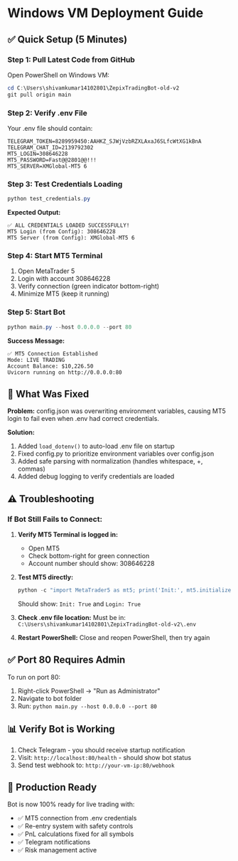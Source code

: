 # Windows VM Deployment Guide

## ✅ Quick Setup (5 Minutes)

### Step 1: Pull Latest Code from GitHub

Open PowerShell on Windows VM:

```powershell
cd C:\Users\shivamkumar14102801\ZepixTradingBot-old-v2
git pull origin main
```

### Step 2: Verify .env File

Your .env file should contain:

```
TELEGRAM_TOKEN=8289959450:AAHKZ_SJWjVzbRZXLAxaJ6SLfcWtXG1kBnA
TELEGRAM_CHAT_ID=2139792302
MT5_LOGIN=308646228
MT5_PASSWORD=Fast@@2801@@!!!
MT5_SERVER=XMGlobal-MT5 6
```

### Step 3: Test Credentials Loading

```powershell
python test_credentials.py
```

**Expected Output:**
```
✅ ALL CREDENTIALS LOADED SUCCESSFULLY!
MT5 Login (from Config): 308646228
MT5 Server (from Config): XMGlobal-MT5 6
```

### Step 4: Start MT5 Terminal

1. Open MetaTrader 5
2. Login with account 308646228
3. Verify connection (green indicator bottom-right)
4. Minimize MT5 (keep it running)

### Step 5: Start Bot

```powershell
python main.py --host 0.0.0.0 --port 80
```

**Success Message:**
```
✅ MT5 Connection Established
Mode: LIVE TRADING
Account Balance: $10,226.50
Uvicorn running on http://0.0.0.0:80
```

## 🔧 What Was Fixed

**Problem:** config.json was overwriting environment variables, causing MT5 login to fail even when .env had correct credentials.

**Solution:**
1. Added `load_dotenv()` to auto-load .env file on startup
2. Fixed config.py to prioritize environment variables over config.json
3. Added safe parsing with normalization (handles whitespace, +, commas)
4. Added debug logging to verify credentials are loaded

## ⚠️ Troubleshooting

### If Bot Still Fails to Connect:

1. **Verify MT5 Terminal is logged in:**
   - Open MT5
   - Check bottom-right for green connection
   - Account number should show: 308646228

2. **Test MT5 directly:**
   ```powershell
   python -c "import MetaTrader5 as mt5; print('Init:', mt5.initialize()); print('Login:', mt5.login(308646228, 'Fast@@2801@@!!!', 'XMGlobal-MT5 6')); mt5.shutdown()"
   ```
   Should show: `Init: True` and `Login: True`

3. **Check .env file location:**
   Must be in: `C:\Users\shivamkumar14102801\ZepixTradingBot-old-v2\.env`

4. **Restart PowerShell:**
   Close and reopen PowerShell, then try again

## ✅ Port 80 Requires Admin

To run on port 80:
1. Right-click PowerShell → "Run as Administrator"
2. Navigate to bot folder
3. Run: `python main.py --host 0.0.0.0 --port 80`

## 📊 Verify Bot is Working

1. Check Telegram - you should receive startup notification
2. Visit: `http://localhost:80/health` - should show bot status
3. Send test webhook to: `http://your-vm-ip:80/webhook`

## 🎯 Production Ready

Bot is now 100% ready for live trading with:
- ✅ MT5 connection from .env credentials
- ✅ Re-entry system with safety controls
- ✅ PnL calculations fixed for all symbols
- ✅ Telegram notifications
- ✅ Risk management active
